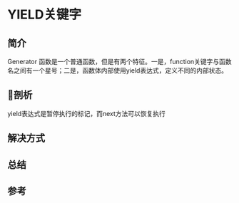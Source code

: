 # YIELD关键字

## 简介
Generator 函数是一个普通函数，但是有两个特征。一是，function关键字与函数名之间有一个星号；二是，函数体内部使用yield表达式，定义不同的内部状态。

## 剖析
yield表达式是暂停执行的标记，而next方法可以恢复执行
## 解决方式

## 总结

## 参考
